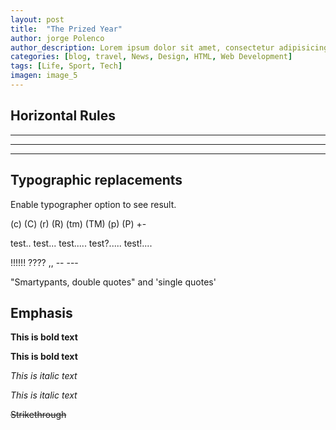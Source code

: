 ```yaml
---
layout: post
title:  "The Prized Year"
author: jorge Polenco
author_description: Lorem ipsum dolor sit amet, consectetur adipisicing elit. Ducimus itaque, autem necessitatibus voluptate quod mollitia delectus aut, sunt placeat nam vero culpa sapiente consectetur similique, inventore eos fugit cupiditate numquam!
categories: [blog, travel, News, Design, HTML, Web Development]
tags: [Life, Sport, Tech]
imagen: image_5
---
```

## Horizontal Rules

___

---

***


## Typographic replacements

Enable typographer option to see result.

(c) (C) (r) (R) (tm) (TM) (p) (P) +-

test.. test... test..... test?..... test!....

!!!!!! ???? ,,  -- ---

"Smartypants, double quotes" and 'single quotes'


## Emphasis

**This is bold text**

__This is bold text__

*This is italic text*

_This is italic text_

~~Strikethrough~~

